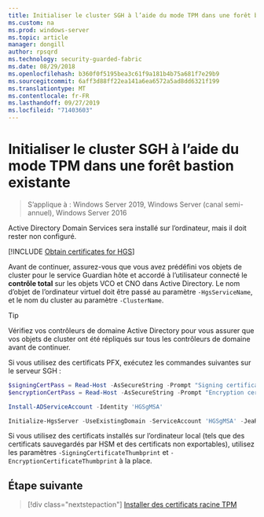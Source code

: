 ```yaml
---
title: Initialiser le cluster SGH à l’aide du mode TPM dans une forêt bastion
ms.custom: na
ms.prod: windows-server
ms.topic: article
manager: dongill
author: rpsqrd
ms.technology: security-guarded-fabric
ms.date: 08/29/2018
ms.openlocfilehash: b360f0f5195bea3c61f9a181b4b75a681f7e29b9
ms.sourcegitcommit: 6aff3d88ff22ea141a6ea6572a5ad8dd6321f199
ms.translationtype: MT
ms.contentlocale: fr-FR
ms.lasthandoff: 09/27/2019
ms.locfileid: "71403603"
---
```

# <a name="initialize-the-hgs-cluster-using-tpm-mode-in-an-existing-bastion-forest"></a>Initialiser le cluster SGH à l’aide du mode TPM dans une forêt bastion existante

>S’applique à : Windows Server 2019, Windows Server (canal semi-annuel), Windows Server 2016

Active Directory Domain Services sera installé sur l’ordinateur, mais il doit rester non configuré.

[!INCLUDE [Obtain certificates for HGS](../../../includes/guarded-fabric-initialize-hgs-default-step-two.md)]

Avant de continuer, assurez-vous que vous avez prédéfini vos objets de cluster pour le service Guardian hôte et accordé à l’utilisateur connecté le **contrôle total** sur les objets VCO et CNO dans Active Directory.
Le nom d’objet de l’ordinateur virtuel doit être passé au paramètre `-HgsServiceName`, et le nom du cluster au paramètre `-ClusterName`.

> [!TIP]
> Vérifiez vos contrôleurs de domaine Active Directory pour vous assurer que vos objets de cluster ont été répliqués sur tous les contrôleurs de domaine avant de continuer.

Si vous utilisez des certificats PFX, exécutez les commandes suivantes sur le serveur SGH :

```powershell
$signingCertPass = Read-Host -AsSecureString -Prompt "Signing certificate password"
$encryptionCertPass = Read-Host -AsSecureString -Prompt "Encryption certificate password"

Install-ADServiceAccount -Identity 'HGSgMSA'

Initialize-HgsServer -UseExistingDomain -ServiceAccount 'HGSgMSA' -JeaReviewersGroup 'HgsJeaReviewers' -JeaAdministratorsGroup 'HgsJeaAdmins' -HgsServiceName 'HgsService' -SigningCertificatePath '.\signCert.pfx' -SigningCertificatePassword $signPass -EncryptionCertificatePath '.\encCert.pfx' -EncryptionCertificatePassword $encryptionCertPass -TrustTpm
```

Si vous utilisez des certificats installés sur l’ordinateur local (tels que des certificats sauvegardés par HSM et des certificats non exportables), utilisez les paramètres `-SigningCertificateThumbprint` et `-EncryptionCertificateThumbprint` à la place.

## <a name="next-step"></a>Étape suivante

> [!div class="nextstepaction"]
> [Installer des certificats racine TPM](guarded-fabric-install-trusted-tpm-root-certificates.md)